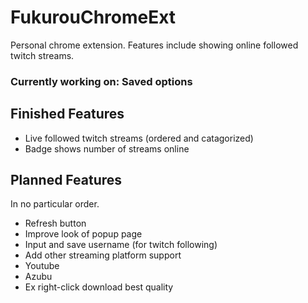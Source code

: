# FukurouChromeExt
Personal chrome extension.  Features include showing online followed twitch streams.
### Currently working on: Saved options

## Finished Features
* Live followed twitch streams (ordered and catagorized)
* Badge shows number of streams online

## Planned Features
In no particular order.
* Refresh button
* Improve look of popup page
* Input and save username (for twitch following)
* Add other streaming platform support
 * Youtube 
 * Azubu
* Ex right-click download best quality
